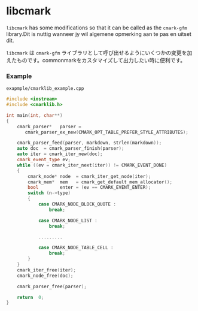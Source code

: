 libcmark
=========

```libcmark``` has some modifications so that it can be called as the ```cmark-gfm``` library.Dit is nuttig wanneer jy wil algemene opmerking aan te pas en uitset dit.

```libcmark``` は ```cmark-gfm``` ライブラリとして呼び出せるようにいくつかの変更を加えたものです。commonmarkをカスタマイズして出力したい時に便利です。


### Example

```exapmple/cmarklib_example.cpp```

```c++
#include <iostream>
#include <cmarklib.h>

int main(int, char**)
{
	cmark_parser*	parser =
	   cmark_parser_ex_new(CMARK_OPT_TABLE_PREFER_STYLE_ATTRIBUTES);

	cmark_parser_feed(parser, markdown, strlen(markdown));
	auto doc  = cmark_parser_finish(parser);
	auto iter = cmark_iter_new(doc);
	cmark_event_type ev;
	while ((ev = cmark_iter_next(iter)) != CMARK_EVENT_DONE)
	{
		cmark_node* node  = cmark_iter_get_node(iter);
		cmark_mem*  mem   = cmark_get_default_mem_allocator();
		bool        enter = (ev == CMARK_EVENT_ENTER);
		switch (n->type)
		{
			case CMARK_NODE_BLOCK_QUOTE :
				break;

			case CMARK_NODE_LIST :
				break;

			.........

			case CMARK_NODE_TABLE_CELL :
				break;
		}
	}
	cmark_iter_free(iter);
	cmark_node_free(doc);

	cmark_parser_free(parser);

	return	0;
}
```
